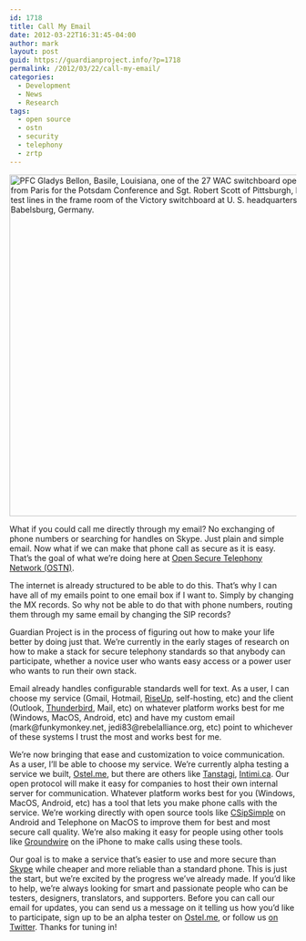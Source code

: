 ```yaml
---
id: 1718
title: Call My Email
date: 2012-03-22T16:31:45-04:00
author: mark
layout: post
guid: https://guardianproject.info/?p=1718
permalink: /2012/03/22/call-my-email/
categories:
  - Development
  - News
  - Research
tags:
  - open source
  - ostn
  - security
  - telephony
  - zrtp
---
```

[<img class="aligncenter" src="https://upload.wikimedia.org/wikipedia/commons/thumb/b/bc/PFC_Gladys_Bellon%2C_Basile%2C_Louisiana%2C_one_of_the_27_WAC_switchboard_operators_flown_from_Paris_for_the_Potsdam..._-_NARA_-_199010.jpg/764px-PFC_Gladys_Bellon%2C_Basile%2C_Louisiana%2C_one_of_the_27_WAC_switchboard_operators_flown_from_Paris_for_the_Potsdam..._-_NARA_-_199010.jpg" alt="PFC Gladys Bellon, Basile, Louisiana, one of the 27 WAC switchboard operators flown from Paris for the Potsdam Conference and Sgt. Robert Scott of Pittsburgh, Pennsylvania, test lines in the frame room of the Victory switchboard at U. S. headquarters at Babelsburg, Germany." width="600/" />](https://commons.wikimedia.org/wiki/File:PFC_Gladys_Bellon,_Basile,_Louisiana,_one_of_the_27_WAC_switchboard_operators_flown_from_Paris_for_the_Potsdam..._-_NARA_-_199010.jpg)

What if you could call me directly through my email? No exchanging of phone numbers or searching for handles on Skype. Just plain and simple email. Now what if we can make that phone call as secure as it is easy. That’s the goal of what we’re doing here at <a title="Open Secure Telephony Network (OSTN) " href="https://guardianproject.info/wiki/OSTN" target="_blank">Open Secure Telephony Network (OSTN)</a>.

The internet is already structured to be able to do this. That’s why I can have all of my emails point to one email box if I want to. Simply by changing the MX records. So why not be able to do that with phone numbers, routing them through my same email by changing the SIP records?

Guardian Project is in the process of figuring out how to make your life better by doing just that. We’re currently in the early stages of research on how to make a stack for secure telephony standards so that anybody can participate, whether a novice user who wants easy access or a power user who wants to run their own stack.

Email already handles configurable standards well for text. As a user, I can choose my service (Gmail, Hotmail, <a title="rise up" href="https://riseup.net/" target="_blank">RiseUp</a>, self-hosting, etc) and the client (Outlook, <a title="thunderbird" href="https://www.mozilla.org/thunderbird/" target="_blank">Thunderbird</a>, Mail, etc) on whatever platform works best for me (Windows, MacOS, Android, etc) and have my custom email (&#x6d;a&#x72;k&#x40;&#x66;u&#x6e;k&#x79;&#x6d;o&#x6e;k&#x65;&#x79;.&#x6e;e&#x74;, &#x6a;&#x65;&#x64;&#x69;&#x38;&#x33;&#x40;&#x72;&#x65;&#x62;&#x65;&#x6c;&#x61;&#x6c;liance.org, etc) point to whichever of these systems I trust the most and works best for me.

We’re now bringing that ease and customization to voice communication. As a user, I’ll be able to choose my service. We’re currently alpha testing a service we built, <a title="Ostel.me" href="http://Ostel.me" target="_blank">Ostel.me</a>, but there are others like <a title="tanstagi" href="https://tanstagi.net/" target="_blank">Tanstagi</a>, <a title="intimi.ca" href="https://intimi.ca" target="_blank">Intimi.ca</a>. Our open protocol will make it easy for companies to host their own internal server for communication. Whatever platform works best for you (Windows, MacOS, Android, etc) has a tool that lets you make phone calls with the service. We’re working directly with open source tools like <a title="CSipSimple" href="https://guardianproject.info/wiki/CSipSimple" target="_blank">CSipSimple</a> on Android and Telephone on MacOS to improve them for best and most secure call quality. We’re also making it easy for people using other tools like <a title="Groundwire" href="https://guardianproject.info/wiki/Groundwire" target="_blank">Groundwire</a> on the iPhone to make calls using these tools.

Our goal is to make a service that’s easier to use and more secure than <a title="skype" href="http://www.skype.com/" target="_blank">Skype</a> while cheaper and more reliable than a standard phone. This is just the start, but we’re excited by the progress we’ve already made. If you’d like to help, we’re always looking for smart and passionate people who can be testers, designers, translators, and supporters. Before you can call our email for updates, you can send us a message on it telling us how you’d like to participate, sign up to be an alpha tester on <a title="ostel website" href="https://ostel.me/" target="_blank">Ostel.me</a>, or follow us <a title="guardian twitter" href="https://twitter.com/#!/guardianproject" target="_blank">on Twitter</a>. Thanks for tuning in!